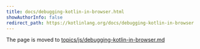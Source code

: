 ```yaml
---
title: docs/debugging-kotlin-in-browser.html
showAuthorInfo: false
redirect_path: https://kotlinlang.org/docs/debugging-kotlin-in-browser.html
---
```


The page is moved to [topics/js/debugging-kotlin-in-browser.md](../../../../docs/topics/js/debugging-kotlin-in-browser.md)
